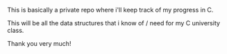 This is basically a private repo where i'll keep track of my progress in C.

This will be all the data structures that i know of / need for my C university class.

Thank you very much!
